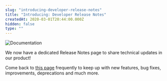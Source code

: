 ```yaml
---
slug: "introducing-developer-release-notes"
title: "Introducing: Developer Release Notes"
createdAt: 2020-03-01T20:44:00.000Z
hidden: false
type: ""
---
```


![Documentation](https://cdn.jsdelivr.net/gh/vtexdocs/dev-portal-content@main/images/introducing-developer-release-notes-0.png)

We now have a dedicated Release Notes page to share technical updates in our product!

Come back to [this page](https://developers.vtex.com/updates/release-notes) frequently to keep up with new features, bug fixes, improvements, deprecations and much more.
